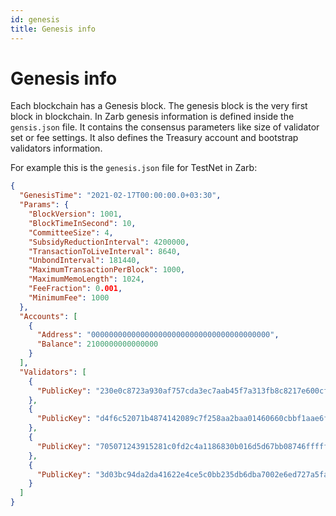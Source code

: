 ```yaml
---
id: genesis
title: Genesis info
---
```


# Genesis info

Each blockchain has a Genesis block. The genesis block is the very first block in blockchain. In
Zarb genesis information is defined inside the `gensis.json` file. It contains the consensus
parameters like size of validator set or fee settings. It also defines the Treasury account and
bootstrap validators information.

For example this is the `genesis.json` file for TestNet in Zarb:

```json
{
  "GenesisTime": "2021-02-17T00:00:00.0+03:30",
  "Params": {
    "BlockVersion": 1001,
    "BlockTimeInSecond": 10,
    "CommitteeSize": 4,
    "SubsidyReductionInterval": 4200000,
    "TransactionToLiveInterval": 8640,
    "UnbondInterval": 181440,
    "MaximumTransactionPerBlock": 1000,
    "MaximumMemoLength": 1024,
    "FeeFraction": 0.001,
    "MinimumFee": 1000
  },
  "Accounts": [
    {
      "Address": "0000000000000000000000000000000000000000",
      "Balance": 2100000000000000
    }
  ],
  "Validators": [
    {
      "PublicKey": "230e0c8723a930af757cda3ec7aab45f7a313fb8c8217e600cf1c90b4c12c1a13c0b9d9e68ef5441240e011f13658d0767d3ce405565cc51d8f3be408d594616be55d31f62167583d945f86732e2293374e1aceeb37fce0d4aacb253ceb98303"
    },
    {
      "PublicKey": "d4f6c52071b4874142089c7f258aa2baa01460660cbbf1aae6f1c7c836e5ec76bd705eb384849f0316b96d86cb59a512c953af60c761ee8dd65ba87f813e3e7e9723159e46f14b1737fb684680c3cebc9437e55f4164af5978d3b6a46f62cd98"
    },
    {
      "PublicKey": "705071243915281c0fd2c4a1186830b016d5d67bb08746fffffa589e21a92496983094996c517ab0f21940c2d635f9059ed25e495f2d384975f9cc2c999f684eee319f365689a8cd0fa6a285197213fa4c1e3c97bfa1478809246bc0fafcf096"
    },
    {
      "PublicKey": "3d03bc94da2da41622e4ce5c0bb235db6dba7002e6ed727a5fa583fd980598f74e3ea4cb74734d3e7c64b88b6bf37c132e162e4f154321344ff176cb488cea8e3baf76201167774a8e9147d5f674a8b9496f4c6cecfaa2272fc257400ece7311"
    }
  ]
}
```
